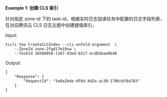**Example 1: 创建 CLS 索引**

针对指定 zone-id 下的 task-id，根据实时日志投递任务中配置的日志字段列表，在对应腾讯云 CLS 日志主题中创建键值索引。

Input: 

```
tccli teo CreateCLSIndex --cli-unfold-argument  \
    --ZoneId zone-2fgd17m19xw \
    --TaskId 26580056-1187-43ed-b2c7-ecdb5bae0b46
```

Output: 
```
{
    "Response": {
        "RequestId": "5e0a2b4e-df6d-4d2a-ac39-1706cbf8a703"
    }
}
```

